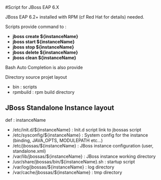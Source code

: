 #Script for JBoss EAP 6.X 

JBoss EAP 6.2+ installed with RPM (cf Red Hat for details) needed.

Scripts provide command to :

* **jboss create ${instanceName}**
* **jboss start ${instanceName}**
* **jboss stop ${instanceName}**
* **jboss delete ${instanceName}**
* **jboss clean ${instanceName}**
 
Bash Auto Completion is also provide
 

Directory source projet layout 

 * bin  : scripts 
 * rpmbuild : rpm build directory

## JBoss Standalone Instance layout 

def : instanceName

 * /etc/init.d/${instanceName} : Init.d script link to jbossas script
 * /etc/sysconfig/${instanceName} : System config for the instance (binding, JAVA_OPTS, MODULEPATH etc...)
 * /etc/jbossas/${instanceName} : JBoss instance configuration (user, standalone.xml)
 * /var/lib/jbossas/${instanceName} : JBoss instance working directory
 * /usr/share/jbossas/bin/${instanceName}.sh : startup script
 * /var/log/jbossas/${instanceName} : log directory
 * /var/cache/jbossas/${instanceName} : tmp directory
